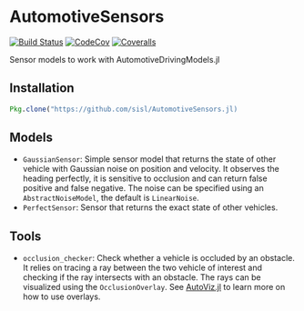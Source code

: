 # AutomotiveSensors

[![Build Status](https://travis-ci.org/sisl/AutomotiveSensors.jl.svg?branch=master)](https://travis-ci.org/sisl/AutomotiveSensors.jl)
[![CodeCov](https://codecov.io/gh/sisl/AutomotiveSensors.jl/branch/master/graph/badge.svg)](https://codecov.io/gh/sisl/AutomotiveSensors.jl)
[![Coveralls](https://coveralls.io/repos/github/sisl/AutomotiveSensors.jl/badge.svg?branch=master)](https://coveralls.io/github/sisl/AutomotiveSensors.jl?branch=master)

Sensor models to work with AutomotiveDrivingModels.jl

## Installation 

```julia
Pkg.clone("https://github.com/sisl/AutomotiveSensors.jl)
```

## Models 

- `GaussianSensor`: Simple sensor model that returns the state of other vehicle with Gaussian noise on position and velocity. 
It observes the heading perfectly, it is sensitive to occlusion and can return false positive and false negative.
The noise can be specified using an `AbstractNoiseModel`, the default is `LinearNoise`. 
- `PerfectSensor`: Sensor that returns the exact state of other vehicles. 

## Tools 

- `occlusion_checker`: Check whether a vehicle is occluded by an obstacle. 
It relies on tracing a ray between the two vehicle of interest and checking if the ray intersects with an obstacle. 
The rays can be visualized using the `OcclusionOverlay`. See [AutoViz.jl](https://github.com/sisl/AutoViz.jl) to learn more on how to use overlays. 